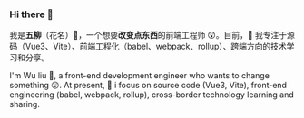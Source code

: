 ### Hi there 👋

我是**五柳**（花名）👨‍，一个想要**改变点东西**的前端工程师 😲。目前，🌱 我专注于源码（Vue3、Vite）、前端工程化（babel、webpack、rollup）、跨端方向的技术学习和分享。

I'm Wu liu 👨, a front-end development engineer who wants to change something 😲. At present, 🌱 i focus on source code (Vue3, Vite), front-end engineering (babel, webpack, rollup), cross-border technology learning and sharing.
